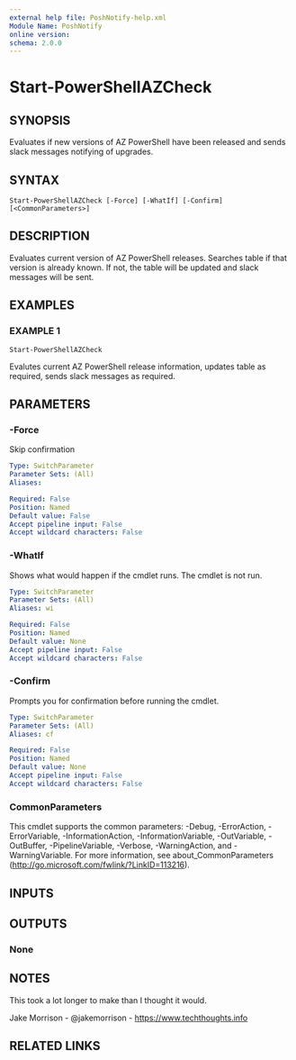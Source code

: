 ```yaml
---
external help file: PoshNotify-help.xml
Module Name: PoshNotify
online version:
schema: 2.0.0
---
```


# Start-PowerShellAZCheck

## SYNOPSIS
Evaluates if new versions of AZ PowerShell have been released and sends slack messages notifying of upgrades.

## SYNTAX

```
Start-PowerShellAZCheck [-Force] [-WhatIf] [-Confirm] [<CommonParameters>]
```

## DESCRIPTION
Evaluates current version of AZ PowerShell releases.
Searches table if that version is already known.
If not, the table will be updated and slack messages will be sent.

## EXAMPLES

### EXAMPLE 1
```
Start-PowerShellAZCheck
```

Evalutes current AZ PowerShell release information, updates table as required, sends slack messages as required.

## PARAMETERS

### -Force
Skip confirmation

```yaml
Type: SwitchParameter
Parameter Sets: (All)
Aliases:

Required: False
Position: Named
Default value: False
Accept pipeline input: False
Accept wildcard characters: False
```

### -WhatIf
Shows what would happen if the cmdlet runs.
The cmdlet is not run.

```yaml
Type: SwitchParameter
Parameter Sets: (All)
Aliases: wi

Required: False
Position: Named
Default value: None
Accept pipeline input: False
Accept wildcard characters: False
```

### -Confirm
Prompts you for confirmation before running the cmdlet.

```yaml
Type: SwitchParameter
Parameter Sets: (All)
Aliases: cf

Required: False
Position: Named
Default value: None
Accept pipeline input: False
Accept wildcard characters: False
```

### CommonParameters
This cmdlet supports the common parameters: -Debug, -ErrorAction, -ErrorVariable, -InformationAction, -InformationVariable, -OutVariable, -OutBuffer, -PipelineVariable, -Verbose, -WarningAction, and -WarningVariable.
For more information, see about_CommonParameters (http://go.microsoft.com/fwlink/?LinkID=113216).

## INPUTS

## OUTPUTS

### None
## NOTES
This took a lot longer to make than I thought it would.

Jake Morrison - @jakemorrison - https://www.techthoughts.info

## RELATED LINKS
